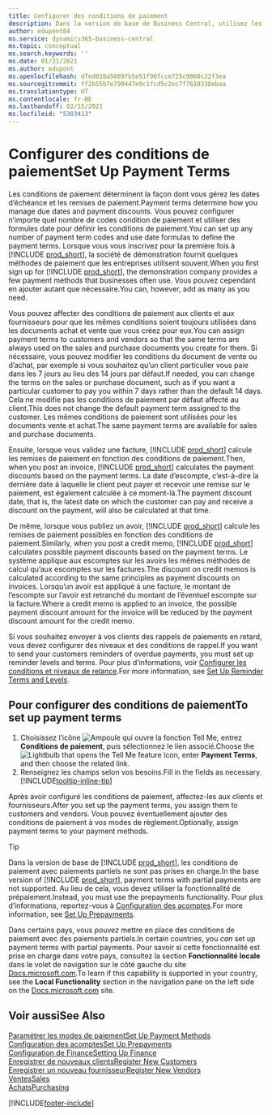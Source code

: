 ```yaml
---
title: Configurer des conditions de paiement
description: Dans la version de base de Business Central, utilisez les conditions de paiement pour gérer les dates d’échéance et les remises de paiement.
author: edupont04
ms.service: dynamics365-business-central
ms.topic: conceptual
ms.search.keywords: ''
ms.date: 01/21/2021
ms.author: edupont
ms.openlocfilehash: dfed018a58897b5e51f90fcce725c9060c32f3ea
ms.sourcegitcommit: ff2b55b7e790447e0c1fcd5c2ec7f7610338ebaa
ms.translationtype: HT
ms.contentlocale: fr-BE
ms.lasthandoff: 02/15/2021
ms.locfileid: "5383413"
---
```

# <a name="set-up-payment-terms"></a><span data-ttu-id="de301-103">Configurer des conditions de paiement</span><span class="sxs-lookup"><span data-stu-id="de301-103">Set Up Payment Terms</span></span>

<span data-ttu-id="de301-104">Les conditions de paiement déterminent la façon dont vous gérez les dates d’échéance et les remises de paiement.</span><span class="sxs-lookup"><span data-stu-id="de301-104">Payment terms determine how you manage due dates and payment discounts.</span></span> <span data-ttu-id="de301-105">Vous pouvez configurer n’importe quel nombre de codes condition de paiement et utiliser des formules date pour définir les conditions de paiement.</span><span class="sxs-lookup"><span data-stu-id="de301-105">You can set up any number of payment term codes and use date formulas to define the payment terms.</span></span> <span data-ttu-id="de301-106">Lorsque vous vous inscrivez pour la première fois à [!INCLUDE [prod_short](includes/prod_short.md)], la société de démonstration fournit quelques méthodes de paiement que les entreprises utilisent souvent.</span><span class="sxs-lookup"><span data-stu-id="de301-106">When you first sign up for [!INCLUDE [prod_short](includes/prod_short.md)], the demonstration company provides a few payment methods that businesses often use.</span></span> <span data-ttu-id="de301-107">Vous pouvez cependant en ajouter autant que nécessaire.</span><span class="sxs-lookup"><span data-stu-id="de301-107">You can, however, add as many as you need.</span></span>  

<span data-ttu-id="de301-108">Vous pouvez affecter des conditions de paiement aux clients et aux fournisseurs pour que les mêmes conditions soient toujours utilisées dans les documents achat et vente que vous créez pour eux.</span><span class="sxs-lookup"><span data-stu-id="de301-108">You can assign payment terms to customers and vendors so that the same terms are always used on the sales and purchase documents you create for them.</span></span> <span data-ttu-id="de301-109">Si nécessaire, vous pouvez modifier les conditions du document de vente ou d’achat, par exemple si vous souhaitez qu’un client particulier vous paie dans les 7 jours au lieu des 14 jours par défaut.</span><span class="sxs-lookup"><span data-stu-id="de301-109">If needed, you can change the terms on the sales or purchase document, such as if you want a particular customer to pay you within 7 days rather than the default 14 days.</span></span> <span data-ttu-id="de301-110">Cela ne modifie pas les conditions de paiement par défaut affecté au client.</span><span class="sxs-lookup"><span data-stu-id="de301-110">This does not change the default payment term assigned to the customer.</span></span> <span data-ttu-id="de301-111">Les mêmes conditions de paiement sont utilisées pour les documents vente et achat.</span><span class="sxs-lookup"><span data-stu-id="de301-111">The same payment terms are available for sales and purchase documents.</span></span>

<span data-ttu-id="de301-112">Ensuite, lorsque vous validez une facture, [!INCLUDE [prod_short](includes/prod_short.md)] calcule les remises de paiement en fonction des conditions de paiement.</span><span class="sxs-lookup"><span data-stu-id="de301-112">Then, when you post an invoice, [!INCLUDE [prod_short](includes/prod_short.md)] calculates the payment discounts based on the payment terms.</span></span> <span data-ttu-id="de301-113">La date d’escompte, c’est-à-dire la dernière date à laquelle le client peut payer et recevoir une remise sur le paiement, est également calculée à ce moment-là.</span><span class="sxs-lookup"><span data-stu-id="de301-113">The payment discount date, that is, the latest date on which the customer can pay and receive a discount on the payment, will also be calculated at that time.</span></span>  

<span data-ttu-id="de301-114">De même, lorsque vous publiez un avoir, [!INCLUDE [prod_short](includes/prod_short.md)] calcule les remises de paiement possibles en fonction des conditions de paiement.</span><span class="sxs-lookup"><span data-stu-id="de301-114">Similarly, when you post a credit memo, [!INCLUDE [prod_short](includes/prod_short.md)] calculates possible payment discounts based on the payment terms.</span></span> <span data-ttu-id="de301-115">Le système applique aux escomptes sur les avoirs les mêmes méthodes de calcul qu’aux escomptes sur les factures.</span><span class="sxs-lookup"><span data-stu-id="de301-115">The discount on credit memos is calculated according to the same principles as payment discounts on invoices.</span></span> <span data-ttu-id="de301-116">Lorsqu’un avoir est appliqué à une facture, le montant de l’escompte sur l’avoir est retranché du montant de l’éventuel escompte sur la facture.</span><span class="sxs-lookup"><span data-stu-id="de301-116">Where a credit memo is applied to an invoice, the possible payment discount amount for the invoice will be reduced by the payment discount amount for the credit memo.</span></span>  

<span data-ttu-id="de301-117">Si vous souhaitez envoyer à vos clients des rappels de paiements en retard, vous devez configurer des niveaux et des conditions de rappel.</span><span class="sxs-lookup"><span data-stu-id="de301-117">If you want to send your customers reminders of overdue payments, you must set up reminder levels and terms.</span></span> <span data-ttu-id="de301-118">Pour plus d’informations, voir [Configurer les conditions et niveaux de relance](finance-setup-reminders.md).</span><span class="sxs-lookup"><span data-stu-id="de301-118">For more information, see [Set Up Reminder Terms and Levels](finance-setup-reminders.md).</span></span>  

## <a name="to-set-up-payment-terms"></a><span data-ttu-id="de301-119">Pour configurer des conditions de paiement</span><span class="sxs-lookup"><span data-stu-id="de301-119">To set up payment terms</span></span>

1. <span data-ttu-id="de301-120">Choisissez l’icône ![Ampoule qui ouvre la fonction Tell Me](media/ui-search/search_small.png "Dites-moi ce que vous voulez faire"), entrez **Conditions de paiement**, puis sélectionnez le lien associé.</span><span class="sxs-lookup"><span data-stu-id="de301-120">Choose the ![Lightbulb that opens the Tell Me feature](media/ui-search/search_small.png "Tell me what you want to do") icon, enter **Payment Terms**, and then choose the related link.</span></span>  
2. <span data-ttu-id="de301-121">Renseignez les champs selon vos besoins.</span><span class="sxs-lookup"><span data-stu-id="de301-121">Fill in the fields as necessary.</span></span> [!INCLUDE[tooltip-inline-tip](includes/tooltip-inline-tip_md.md)]  

<span data-ttu-id="de301-122">Après avoir configuré les conditions de paiement, affectez-les aux clients et fournisseurs.</span><span class="sxs-lookup"><span data-stu-id="de301-122">After you set up the payment terms, you assign them to customers and vendors.</span></span> <span data-ttu-id="de301-123">Vous pouvez éventuellement ajouter des conditions de paiement à vos modes de règlement.</span><span class="sxs-lookup"><span data-stu-id="de301-123">Optionally, assign payment terms to your payment methods.</span></span>  

> [!TIP]
> <span data-ttu-id="de301-124">Dans la version de base de [!INCLUDE [prod_short](includes/prod_short.md)], les conditions de paiement avec paiements partiels ne sont pas prises en charge.</span><span class="sxs-lookup"><span data-stu-id="de301-124">In the base version of [!INCLUDE [prod_short](includes/prod_short.md)], payment terms with partial payments are not supported.</span></span> <span data-ttu-id="de301-125">Au lieu de cela, vous devez utiliser la fonctionnalité de prépaiement.</span><span class="sxs-lookup"><span data-stu-id="de301-125">Instead, you must use the prepayments functionality.</span></span> <span data-ttu-id="de301-126">Pour plus d’informations, reportez\-vous à [Configuration des acomptes](finance-set-up-prepayments.md).</span><span class="sxs-lookup"><span data-stu-id="de301-126">For more information, see [Set Up Prepayments](finance-set-up-prepayments.md).</span></span>
>
> <span data-ttu-id="de301-127">Dans certains pays, vous *pouvez* mettre en place des conditions de paiement avec des paiements partiels.</span><span class="sxs-lookup"><span data-stu-id="de301-127">In certain countries, you *can* set up payment terms with partial payments.</span></span> <span data-ttu-id="de301-128">Pour savoir si cette fonctionnalité est prise en charge dans votre pays, consultez la section **Fonctionnalité locale** dans le volet de navigation sur le côté gauche du site [Docs.microsoft.com](about-localization.md).</span><span class="sxs-lookup"><span data-stu-id="de301-128">To learn if this capability is supported in your country, see the **Local Functionality** section in the navigation pane on the left side on the [Docs.microsoft.com](about-localization.md) site.</span></span>

## <a name="see-also"></a><span data-ttu-id="de301-129">Voir aussi</span><span class="sxs-lookup"><span data-stu-id="de301-129">See Also</span></span>

[<span data-ttu-id="de301-130">Paramétrer les modes de paiement</span><span class="sxs-lookup"><span data-stu-id="de301-130">Set Up Payment Methods</span></span>](finance-payment-methods.md)  
[<span data-ttu-id="de301-131">Configuration des acomptes</span><span class="sxs-lookup"><span data-stu-id="de301-131">Set Up Prepayments</span></span>](finance-set-up-prepayments.md)  
[<span data-ttu-id="de301-132">Configuration de Finance</span><span class="sxs-lookup"><span data-stu-id="de301-132">Setting Up Finance</span></span>](finance-setup-finance.md)  
[<span data-ttu-id="de301-133">Enregistrer de nouveaux clients</span><span class="sxs-lookup"><span data-stu-id="de301-133">Register New Customers</span></span>](sales-how-register-new-customers.md)  
[<span data-ttu-id="de301-134">Enregistrer un nouveau fournisseur</span><span class="sxs-lookup"><span data-stu-id="de301-134">Register New Vendors</span></span>](purchasing-how-register-new-vendors.md)  
[<span data-ttu-id="de301-135">Ventes</span><span class="sxs-lookup"><span data-stu-id="de301-135">Sales</span></span>](sales-manage-sales.md)  
[<span data-ttu-id="de301-136">Achats</span><span class="sxs-lookup"><span data-stu-id="de301-136">Purchasing</span></span>](purchasing-manage-purchasing.md)  


[!INCLUDE[footer-include](includes/footer-banner.md)]